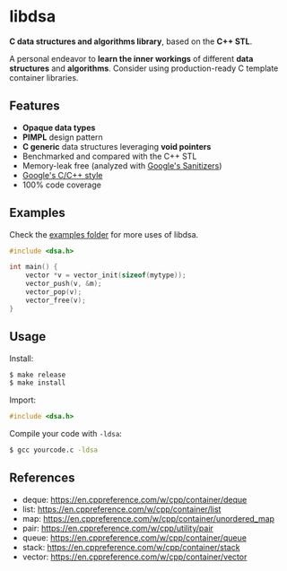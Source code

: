 # libdsa

**C data structures and algorithms library**, based on the **C++ STL**.

A personal endeavor to **learn the inner workings** of different **data structures** and **algorithms**. Consider using production-ready C template container libraries.

## Features

- **Opaque data types**
- **PIMPL** design pattern
- **C generic** data structures leveraging **void pointers**
- Benchmarked and compared with the C++ STL
- Memory-leak free (analyzed with [Google's Sanitizers](https://github.com/google/sanitizers))
- [Google's C/C++ style](https://github.com/cpplint/cpplint)
- 100% code coverage

## Examples

Check the [examples folder](./examples) for more uses of libdsa.

```c
#include <dsa.h>

int main() {
    vector *v = vector_init(sizeof(mytype));
    vector_push(v, &m);
    vector_pop(v);
    vector_free(v);
}
```

## Usage

Install:

```bash
$ make release
$ make install
```

Import:

```c
#include <dsa.h>
```

Compile your code with `-ldsa`:

```bash
$ gcc yourcode.c -ldsa
```

## References

- deque: https://en.cppreference.com/w/cpp/container/deque
- list: https://en.cppreference.com/w/cpp/container/list
- map: https://en.cppreference.com/w/cpp/container/unordered_map
- pair: https://en.cppreference.com/w/cpp/utility/pair
- queue: https://en.cppreference.com/w/cpp/container/queue
- stack: https://en.cppreference.com/w/cpp/container/stack
- vector: https://en.cppreference.com/w/cpp/container/vector
